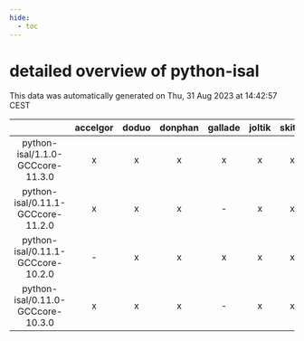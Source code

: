 ```yaml
---
hide:
  - toc
---
```


detailed overview of python-isal
================================


This data was automatically generated on Thu, 31 Aug 2023 at 14:42:57 CEST  

| |accelgor|doduo|donphan|gallade|joltik|skitty|swalot|victini|
| :---: | :---: | :---: | :---: | :---: | :---: | :---: | :---: | :---: |
|python-isal/1.1.0-GCCcore-11.3.0|x|x|x|x|x|x|x|x|
|python-isal/0.11.1-GCCcore-11.2.0|x|x|x|-|x|x|x|x|
|python-isal/0.11.1-GCCcore-10.2.0|-|x|x|x|x|x|x|x|
|python-isal/0.11.0-GCCcore-10.3.0|x|x|x|-|x|x|x|x|
